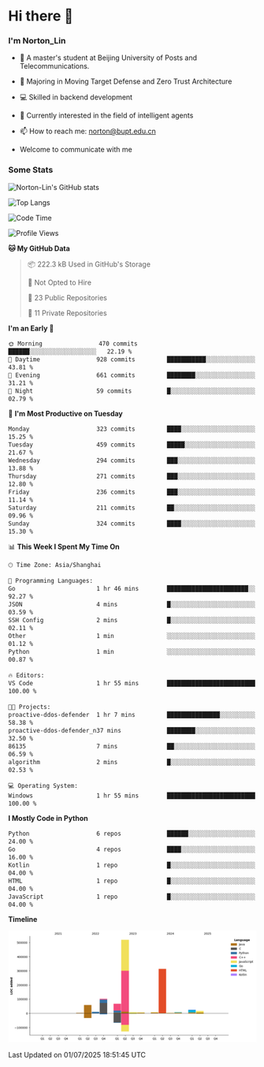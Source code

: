 
# Hi there 👋

### I'm Norton_Lin
- 🏫 A master's student at Beijing University of Posts and Telecommunications.
- 🌱 Majoring in Moving Target Defense and Zero Trust Architecture
- 💻 Skilled in backend development
- 🤖 Currently interested in the field of intelligent agents
- 📫 How to reach me: [norton@bupt.edu.cn](mailto:norton@bupt.edu.cn)

- Welcome to communicate with me

### Some Stats
![Norton-Lin's GitHub stats](https://github-readme-stats.vercel.app/api?username=Norton-Lin&count_private=true&show_icons=true&theme=radical)

![Top Langs](https://github-readme-stats.vercel.app/api/top-langs/?username=Norton-Lin&langs_count=10&layout=compact)

![Code Time](https://github-readme-stats.vercel.app/api/wakatime?username=Norton_Lin)

<!--START_SECTION:waka-->
![Profile Views](http://img.shields.io/badge/Profile%20Views-0-blue)

**🐱 My GitHub Data** 

> 📦 222.3 kB Used in GitHub's Storage 
 > 
> 🚫 Not Opted to Hire
 > 
> 📜 23 Public Repositories 
 > 
> 🔑 11 Private Repositories 
 > 
**I'm an Early 🐤** 

```text
🌞 Morning                470 commits         ██████░░░░░░░░░░░░░░░░░░░   22.19 % 
🌆 Daytime                928 commits         ███████████░░░░░░░░░░░░░░   43.81 % 
🌃 Evening                661 commits         ████████░░░░░░░░░░░░░░░░░   31.21 % 
🌙 Night                  59 commits          █░░░░░░░░░░░░░░░░░░░░░░░░   02.79 % 
```
📅 **I'm Most Productive on Tuesday** 

```text
Monday                   323 commits         ████░░░░░░░░░░░░░░░░░░░░░   15.25 % 
Tuesday                  459 commits         █████░░░░░░░░░░░░░░░░░░░░   21.67 % 
Wednesday                294 commits         ███░░░░░░░░░░░░░░░░░░░░░░   13.88 % 
Thursday                 271 commits         ███░░░░░░░░░░░░░░░░░░░░░░   12.80 % 
Friday                   236 commits         ███░░░░░░░░░░░░░░░░░░░░░░   11.14 % 
Saturday                 211 commits         ██░░░░░░░░░░░░░░░░░░░░░░░   09.96 % 
Sunday                   324 commits         ████░░░░░░░░░░░░░░░░░░░░░   15.30 % 
```


📊 **This Week I Spent My Time On** 

```text
🕑︎ Time Zone: Asia/Shanghai

💬 Programming Languages: 
Go                       1 hr 46 mins        ███████████████████████░░   92.27 % 
JSON                     4 mins              █░░░░░░░░░░░░░░░░░░░░░░░░   03.59 % 
SSH Config               2 mins              █░░░░░░░░░░░░░░░░░░░░░░░░   02.11 % 
Other                    1 min               ░░░░░░░░░░░░░░░░░░░░░░░░░   01.12 % 
Python                   1 min               ░░░░░░░░░░░░░░░░░░░░░░░░░   00.87 % 

🔥 Editors: 
VS Code                  1 hr 55 mins        █████████████████████████   100.00 % 

🐱‍💻 Projects: 
proactive-ddos-defender  1 hr 7 mins         ███████████████░░░░░░░░░░   58.38 % 
proactive-ddos-defender_n37 mins             ████████░░░░░░░░░░░░░░░░░   32.50 % 
86135                    7 mins              ██░░░░░░░░░░░░░░░░░░░░░░░   06.59 % 
algorithm                2 mins              █░░░░░░░░░░░░░░░░░░░░░░░░   02.53 % 

💻 Operating System: 
Windows                  1 hr 55 mins        █████████████████████████   100.00 % 
```

**I Mostly Code in Python** 

```text
Python                   6 repos             ██████░░░░░░░░░░░░░░░░░░░   24.00 % 
Go                       4 repos             ████░░░░░░░░░░░░░░░░░░░░░   16.00 % 
Kotlin                   1 repo              █░░░░░░░░░░░░░░░░░░░░░░░░   04.00 % 
HTML                     1 repo              █░░░░░░░░░░░░░░░░░░░░░░░░   04.00 % 
JavaScript               1 repo              █░░░░░░░░░░░░░░░░░░░░░░░░   04.00 % 
```



**Timeline**

![Lines of Code chart](https://raw.githubusercontent.com/Norton-Lin/Norton-Lin/main/assets/bar_graph.png)


 Last Updated on 01/07/2025 18:51:45 UTC
<!--END_SECTION:waka-->
